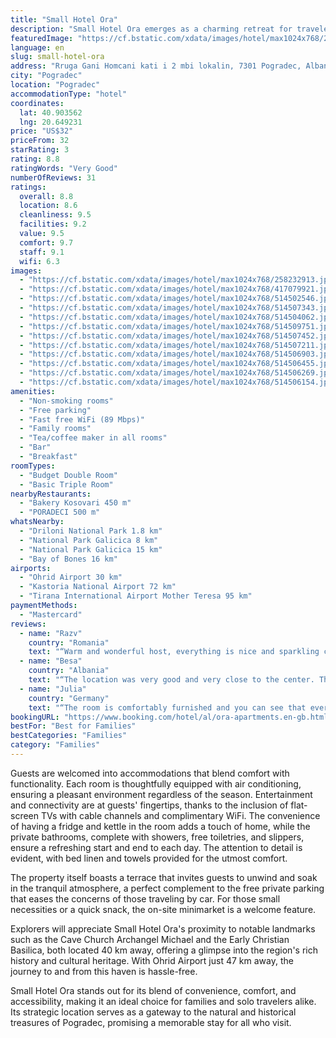 ```yaml
---
title: "Small Hotel Ora"
description: "Small Hotel Ora emerges as a charming retreat for travelers seeking a serene stay close to the natural wonders of Pogradec."
featuredImage: "https://cf.bstatic.com/xdata/images/hotel/max1024x768/258232913.jpg?k=420c276bf53518156cd45d9dcefec469d68e23493094bea9f5257988385d3629&o=&hp=1"
language: en
slug: small-hotel-ora
address: "Rruga Gani Homcani kati i 2 mbi lokalin, 7301 Pogradec, Albania"
city: "Pogradec"
location: "Pogradec"
accommodationType: "hotel"
coordinates:
  lat: 40.903562
  lng: 20.649231
price: "US$32"
priceFrom: 32
starRating: 3
rating: 8.8
ratingWords: "Very Good"
numberOfReviews: 31
ratings:
  overall: 8.8
  location: 8.6
  cleanliness: 9.5
  facilities: 9.2
  value: 9.5
  comfort: 9.7
  staff: 9.1
  wifi: 6.3
images:
  - "https://cf.bstatic.com/xdata/images/hotel/max1024x768/258232913.jpg?k=420c276bf53518156cd45d9dcefec469d68e23493094bea9f5257988385d3629&o=&hp=1"
  - "https://cf.bstatic.com/xdata/images/hotel/max1024x768/417079921.jpg?k=f716de264f785dee98f55505583bb8afde33db339fe60b15fa043d60341865d0&o=&hp=1"
  - "https://cf.bstatic.com/xdata/images/hotel/max1024x768/514502546.jpg?k=1b4a79d0b5807ea525f33da6a6751f34cbdb4db2289f130fadeb788ca5c3e07a&o=&hp=1"
  - "https://cf.bstatic.com/xdata/images/hotel/max1024x768/514507343.jpg?k=8fe617d9b3e08884e79198d8addb734969ba144693c3aef05b3e6f4b35a5589d&o=&hp=1"
  - "https://cf.bstatic.com/xdata/images/hotel/max1024x768/514504062.jpg?k=0798c83c164af23e767d1096629368b04673e992a6829de73f0472f7b1d63be0&o=&hp=1"
  - "https://cf.bstatic.com/xdata/images/hotel/max1024x768/514509751.jpg?k=37cbd29224929f7c9c0074751c8a270f6d7e26cb331eeb75e67bc9672391a9f2&o=&hp=1"
  - "https://cf.bstatic.com/xdata/images/hotel/max1024x768/514507452.jpg?k=040db9bab8f05c1826d2d6bbad6678f6bf97a2146d9e6319017d727ab5503788&o=&hp=1"
  - "https://cf.bstatic.com/xdata/images/hotel/max1024x768/514507211.jpg?k=5a3d9c2610915a6ccfd109626f61fa5a276d576767ffcf8a96487525b77d46ca&o=&hp=1"
  - "https://cf.bstatic.com/xdata/images/hotel/max1024x768/514506903.jpg?k=5c778dc9677b4f7196e466e6c5a49a66e14759b5585006c4236dec368a7a4061&o=&hp=1"
  - "https://cf.bstatic.com/xdata/images/hotel/max1024x768/514506455.jpg?k=3483870aa3aa0689b26840ba0fed4a5df5cb1c7eb963545cc06a834673c366cf&o=&hp=1"
  - "https://cf.bstatic.com/xdata/images/hotel/max1024x768/514506269.jpg?k=c7ab3a826aab74bf7f24dea0b0734392bd48ad585bbdb3d25e40df0960a05697&o=&hp=1"
  - "https://cf.bstatic.com/xdata/images/hotel/max1024x768/514506154.jpg?k=0c52cfbef4d68e950d599b6fe10d2599b317210eff5c0e43355bf61f21917385&o=&hp=1"
amenities:
  - "Non-smoking rooms"
  - "Free parking"
  - "Fast free WiFi (89 Mbps)"
  - "Family rooms"
  - "Tea/coffee maker in all rooms"
  - "Bar"
  - "Breakfast"
roomTypes:
  - "Budget Double Room"
  - "Basic Triple Room"
nearbyRestaurants:
  - "Bakery Kosovari 450 m"
  - "PORADECI 500 m"
whatsNearby:
  - "Driloni National Park 1.8 km"
  - "National Park Galicica 8 km"
  - "National Park Galicica 15 km"
  - "Bay of Bones 16 km"
airports:
  - "Ohrid Airport 30 km"
  - "Kastoria National Airport 72 km"
  - "Tirana International Airport Mother Teresa 95 km"
paymentMethods:
  - "Mastercard"
reviews:
  - name: "Razv"
    country: "Romania"
    text: "“Warm and wonderful host, everything is nice and sparkling clean! The location is pretty close to the lake, with free street parking and fabulous breakfast! Thanks!”"
  - name: "Besa"
    country: "Albania"
    text: "“The location was very good and very close to the center. There were many shopping options nearby. Hotel very clean and the staff very friendly and helpful. Highly recommended and will come again.”"
  - name: "Julia"
    country: "Germany"
    text: "“The room is comfortably furnished and you can see that everything is quite new. The rooftop terrace is a great place to have a coffee or wine with a view of the city. We were able to park on the street in front of the hotel.”"
bookingURL: "https://www.booking.com/hotel/al/ora-apartments.en-gb.html?aid=8035640"
bestFor: "Best for Families"
bestCategories: "Families"
category: "Families"
---
```


Guests are welcomed into accommodations that blend comfort with functionality. Each room is thoughtfully equipped with air conditioning, ensuring a pleasant environment regardless of the season. Entertainment and connectivity are at guests' fingertips, thanks to the inclusion of flat-screen TVs with cable channels and complimentary WiFi. The convenience of having a fridge and kettle in the room adds a touch of home, while the private bathrooms, complete with showers, free toiletries, and slippers, ensure a refreshing start and end to each day. The attention to detail is evident, with bed linen and towels provided for the utmost comfort.

The property itself boasts a terrace that invites guests to unwind and soak in the tranquil atmosphere, a perfect complement to the free private parking that eases the concerns of those traveling by car. For those small necessities or a quick snack, the on-site minimarket is a welcome feature.

Explorers will appreciate Small Hotel Ora's proximity to notable landmarks such as the Cave Church Archangel Michael and the Early Christian Basilica, both located 40 km away, offering a glimpse into the region's rich history and cultural heritage. With Ohrid Airport just 47 km away, the journey to and from this haven is hassle-free.

Small Hotel Ora stands out for its blend of convenience, comfort, and accessibility, making it an ideal choice for families and solo travelers alike. Its strategic location serves as a gateway to the natural and historical treasures of Pogradec, promising a memorable stay for all who visit.